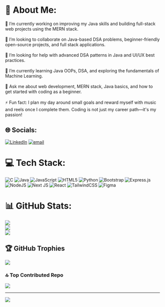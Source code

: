 # 💫 About Me:
🔭 I’m currently working on improving my Java skills and building full-stack web projects using the MERN stack.<br><br>🤝 I’m looking to collaborate on Java-based DSA problems, beginner-friendly open-source projects, and full stack applications.<br><br>🧠 I’m looking for help with advanced DSA patterns in Java and UI/UX best practices.<br><br>🌱 I’m currently learning Java OOPs, DSA, and exploring the fundamentals of Machine Learning.<br><br>💬 Ask me about web development, MERN stack, Java basics, and how to get started with coding as a beginner.<br><br>⚡ Fun fact: I plan my day around small goals and reward myself with music and reels once I complete them. Coding is not just my career path—it's my passion!<br>


## 🌐 Socials:
[![LinkedIn](https://img.shields.io/badge/LinkedIn-%230077B5.svg?logo=linkedin&logoColor=white)](https://linkedin.com/in/https://www.linkedin.com/in/krishnasahu09?utm_source=share&utm_campaign=share_via&utm_content=profile&utm_medium=android_app) [![email](https://img.shields.io/badge/Email-D14836?logo=gmail&logoColor=white)](mailto:ks3948166@gmail.com) 

# 💻 Tech Stack:
![C](https://img.shields.io/badge/c-%2300599C.svg?style=for-the-badge&logo=c&logoColor=white) ![Java](https://img.shields.io/badge/java-%23ED8B00.svg?style=for-the-badge&logo=openjdk&logoColor=white) ![JavaScript](https://img.shields.io/badge/javascript-%23323330.svg?style=for-the-badge&logo=javascript&logoColor=%23F7DF1E) ![HTML5](https://img.shields.io/badge/html5-%23E34F26.svg?style=for-the-badge&logo=html5&logoColor=white) ![Python](https://img.shields.io/badge/python-3670A0?style=for-the-badge&logo=python&logoColor=ffdd54) ![Bootstrap](https://img.shields.io/badge/bootstrap-%238511FA.svg?style=for-the-badge&logo=bootstrap&logoColor=white) ![Express.js](https://img.shields.io/badge/express.js-%23404d59.svg?style=for-the-badge&logo=express&logoColor=%2361DAFB) ![NodeJS](https://img.shields.io/badge/node.js-6DA55F?style=for-the-badge&logo=node.js&logoColor=white) ![Next JS](https://img.shields.io/badge/Next-black?style=for-the-badge&logo=next.js&logoColor=white) ![React](https://img.shields.io/badge/react-%2320232a.svg?style=for-the-badge&logo=react&logoColor=%2361DAFB) ![TailwindCSS](https://img.shields.io/badge/tailwindcss-%2338B2AC.svg?style=for-the-badge&logo=tailwind-css&logoColor=white) ![Figma](https://img.shields.io/badge/figma-%23F24E1E.svg?style=for-the-badge&logo=figma&logoColor=white)
# 📊 GitHub Stats:
![](https://github-readme-stats.vercel.app/api?username=krishna851&theme=dark&hide_border=false&include_all_commits=false&count_private=false)<br/>
![](https://nirzak-streak-stats.vercel.app/?user=krishna851&theme=dark&hide_border=false)<br/>
![](https://github-readme-stats.vercel.app/api/top-langs/?username=krishna851&theme=dark&hide_border=false&include_all_commits=false&count_private=false&layout=compact)

## 🏆 GitHub Trophies
![](https://github-profile-trophy.vercel.app/?username=krishna851&theme=radical&no-frame=false&no-bg=true&margin-w=4)

### 🔝 Top Contributed Repo
![](https://github-contributor-stats.vercel.app/api?username=krishna851&limit=5&theme=dark&combine_all_yearly_contributions=true)

---
[![](https://visitcount.itsvg.in/api?id=krishna851&icon=0&color=10)](https://visitcount.itsvg.in)

<!-- Proudly created with GPRM ( https://gprm.itsvg.in ) -->
